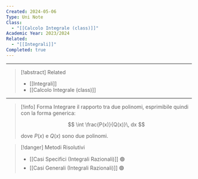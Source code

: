 ```yaml
---
Created: 2024-05-06
Type: Uni Note
Class:
  - "[[Calcolo Integrale (class)]]"
Academic Year: 2023/2024
Related:
  - "[[Integrali]]"
Completed: true
---
```

---

>[!abstract] Related
>- [[Integrali]]
>- [[Calcolo Integrale (class)]]

---

>[!info] Forma
>Integrare il rapporto tra due polinomi, esprimibile quindi con la forma generica:
>
>$$
>\int \frac{P(x)}{Q(x)}\, dx
>$$
>
>dove $P(x)$ e $Q(x)$ sono due polinomi.

>[!danger] Metodi Risolutivi
>- [[Casi Specifici (Integrali Razionali)]] 🟢
>- [[Casi Generali (Integrali Razionali)]] 🟢

